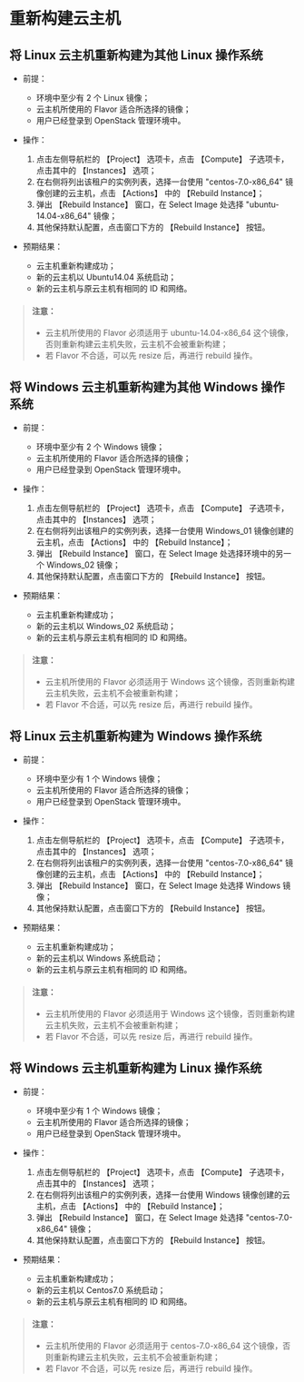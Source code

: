 # 重新构建云主机

## 将 Linux 云主机重新构建为其他 Linux 操作系统

* 前提：

  * 环境中至少有 2 个 Linux 镜像；
  * 云主机所使用的 Flavor 适合所选择的镜像；
  * 用户已经登录到 OpenStack 管理环境中。

* 操作：

  1. 点击左侧导航栏的 【Project】 选项卡，点击 【Compute】 子选项卡，点击其中的 【Instances】 选项；
  1. 在右侧将列出该租户的实例列表，选择一台使用 "centos-7.0-x86_64" 镜像创建的云主机，点击 【Actions】 中的 【Rebuild Instance】；
  1. 弹出 【Rebuild Instance】 窗口，在 Select Image 处选择 "ubuntu-14.04-x86_64" 镜像；
  1. 其他保持默认配置，点击窗口下方的 【Rebuild Instance】 按钮。

* 预期结果：

  * 云主机重新构建成功；
  * 新的云主机以 Ubuntu14.04 系统启动；
  * 新的云主机与原云主机有相同的 ID 和网络。

> #### 注意：
> * 云主机所使用的 Flavor 必须适用于 ubuntu-14.04-x86_64 这个镜像，否则重新构建云主机失败，云主机不会被重新构建；
> * 若 Flavor 不合适，可以先 resize 后，再进行 rebuild 操作。


## 将 Windows 云主机重新构建为其他 Windows 操作系统

* 前提：

  * 环境中至少有 2 个 Windows 镜像；
  * 云主机所使用的 Flavor 适合所选择的镜像；
  * 用户已经登录到 OpenStack 管理环境中。

* 操作：

  1. 点击左侧导航栏的 【Project】 选项卡，点击 【Compute】 子选项卡，点击其中的 【Instances】 选项；
  1. 在右侧将列出该租户的实例列表，选择一台使用 Windows_01 镜像创建的云主机，点击 【Actions】 中的 【Rebuild Instance】；
  1. 弹出 【Rebuild Instance】 窗口，在 Select Image 处选择环境中的另一个 Windows_02 镜像；
  1. 其他保持默认配置，点击窗口下方的 【Rebuild Instance】 按钮。

* 预期结果：

  * 云主机重新构建成功；
  * 新的云主机以 Windows_02 系统启动；
  * 新的云主机与原云主机有相同的 ID 和网络。

> #### 注意：
> * 云主机所使用的 Flavor 必须适用于 Windows 这个镜像，否则重新构建云主机失败，云主机不会被重新构建；
> * 若 Flavor 不合适，可以先 resize 后，再进行 rebuild 操作。


## 将 Linux 云主机重新构建为 Windows 操作系统

* 前提：

  * 环境中至少有 1 个 Windows 镜像；
  * 云主机所使用的 Flavor 适合所选择的镜像；
  * 用户已经登录到 OpenStack 管理环境中。

* 操作：

  1. 点击左侧导航栏的 【Project】 选项卡，点击 【Compute】 子选项卡，点击其中的 【Instances】 选项；
  1. 在右侧将列出该租户的实例列表，选择一台使用 "centos-7.0-x86_64" 镜像创建的云主机，点击 【Actions】 中的 【Rebuild Instance】；
  1. 弹出 【Rebuild Instance】 窗口，在 Select Image 处选择 Windows 镜像；
  1. 其他保持默认配置，点击窗口下方的 【Rebuild Instance】 按钮。

* 预期结果：

  * 云主机重新构建成功；
  * 新的云主机以 Windows 系统启动；
  * 新的云主机与原云主机有相同的 ID 和网络。

> #### 注意：
> * 云主机所使用的 Flavor 必须适用于 Windows 这个镜像，否则重新构建云主机失败，云主机不会被重新构建；
> * 若 Flavor 不合适，可以先 resize 后，再进行 rebuild 操作。


## 将 Windows 云主机重新构建为 Linux 操作系统

* 前提：

  * 环境中至少有 1 个 Windows 镜像；
  * 云主机所使用的 Flavor 适合所选择的镜像；
  * 用户已经登录到 OpenStack 管理环境中。

* 操作：

  1. 点击左侧导航栏的 【Project】 选项卡，点击 【Compute】 子选项卡，点击其中的 【Instances】 选项；
  1. 在右侧将列出该租户的实例列表，选择一台使用 Windows 镜像创建的云主机，点击 【Actions】 中的 【Rebuild Instance】；
  1. 弹出 【Rebuild Instance】 窗口，在 Select Image 处选择 "centos-7.0-x86_64" 镜像；
  1. 其他保持默认配置，点击窗口下方的 【Rebuild Instance】 按钮。

* 预期结果：

  * 云主机重新构建成功；
  * 新的云主机以 Centos7.0 系统启动；
  * 新的云主机与原云主机有相同的 ID 和网络。

> #### 注意：
> * 云主机所使用的 Flavor 必须适用于 centos-7.0-x86_64 这个镜像，否则重新构建云主机失败，云主机不会被重新构建；
> * 若 Flavor 不合适，可以先 resize 后，再进行 rebuild 操作。


